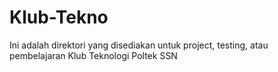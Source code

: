 # Klub-Tekno
Ini adalah direktori yang disediakan untuk project, testing, atau pembelajaran Klub Teknologi Poltek SSN
